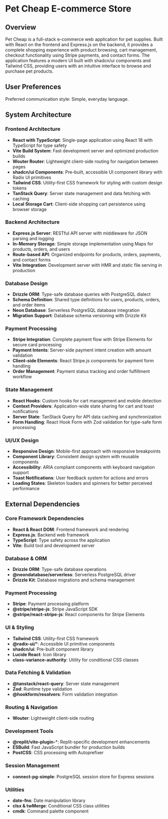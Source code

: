 # Pet Cheap E-commerce Store

## Overview

Pet Cheap is a full-stack e-commerce web application for pet supplies. Built with React on the frontend and Express.js on the backend, it provides a complete shopping experience with product browsing, cart management, checkout functionality using Stripe payments, and contact forms. The application features a modern UI built with shadcn/ui components and Tailwind CSS, providing users with an intuitive interface to browse and purchase pet products.

## User Preferences

Preferred communication style: Simple, everyday language.

## System Architecture

### Frontend Architecture
- **React with TypeScript**: Single-page application using React 18 with TypeScript for type safety
- **Vite Build System**: Fast development server and optimized production builds
- **Wouter Router**: Lightweight client-side routing for navigation between pages
- **shadcn/ui Components**: Pre-built, accessible UI component library with Radix UI primitives
- **Tailwind CSS**: Utility-first CSS framework for styling with custom design tokens
- **TanStack Query**: Server state management and data fetching with caching
- **Local Storage Cart**: Client-side shopping cart persistence using browser storage

### Backend Architecture
- **Express.js Server**: RESTful API server with middleware for JSON parsing and logging
- **In-Memory Storage**: Simple storage implementation using Maps for products, orders, and users
- **Route-based API**: Organized endpoints for products, orders, payments, and contact forms
- **Vite Integration**: Development server with HMR and static file serving in production

### Database Design
- **Drizzle ORM**: Type-safe database queries with PostgreSQL dialect
- **Schema Definition**: Shared type definitions for users, products, orders, and order items
- **Neon Database**: Serverless PostgreSQL database integration
- **Migration Support**: Database schema versioning with Drizzle Kit

### Payment Processing
- **Stripe Integration**: Complete payment flow with Stripe Elements for secure card processing
- **Payment Intents**: Server-side payment intent creation with amount validation
- **Client-side Elements**: React Stripe.js components for payment form handling
- **Order Management**: Payment status tracking and order fulfillment workflow

### State Management
- **React Hooks**: Custom hooks for cart management and mobile detection
- **Context Providers**: Application-wide state sharing for cart and toast notifications
- **Server State**: TanStack Query for API data caching and synchronization
- **Form Handling**: React Hook Form with Zod validation for type-safe form processing

### UI/UX Design
- **Responsive Design**: Mobile-first approach with responsive breakpoints
- **Component Library**: Consistent design system with reusable components
- **Accessibility**: ARIA compliant components with keyboard navigation support
- **Toast Notifications**: User feedback system for actions and errors
- **Loading States**: Skeleton loaders and spinners for better perceived performance

## External Dependencies

### Core Framework Dependencies
- **React & React DOM**: Frontend framework and rendering
- **Express.js**: Backend web framework
- **TypeScript**: Type safety across the application
- **Vite**: Build tool and development server

### Database & ORM
- **Drizzle ORM**: Type-safe database operations
- **@neondatabase/serverless**: Serverless PostgreSQL driver
- **Drizzle Kit**: Database migrations and schema management

### Payment Processing
- **Stripe**: Payment processing platform
- **@stripe/stripe-js**: Stripe JavaScript SDK
- **@stripe/react-stripe-js**: React components for Stripe Elements

### UI & Styling
- **Tailwind CSS**: Utility-first CSS framework
- **@radix-ui/***: Accessible UI primitive components
- **shadcn/ui**: Pre-built component library
- **Lucide React**: Icon library
- **class-variance-authority**: Utility for conditional CSS classes

### Data Fetching & Validation
- **@tanstack/react-query**: Server state management
- **Zod**: Runtime type validation
- **@hookform/resolvers**: Form validation integration

### Routing & Navigation
- **Wouter**: Lightweight client-side routing

### Development Tools
- **@replit/vite-plugin-***: Replit-specific development enhancements
- **ESBuild**: Fast JavaScript bundler for production builds
- **PostCSS**: CSS processing with Autoprefixer

### Session Management
- **connect-pg-simple**: PostgreSQL session store for Express sessions

### Utilities
- **date-fns**: Date manipulation library
- **clsx & twMerge**: Conditional CSS class utilities
- **cmdk**: Command palette component